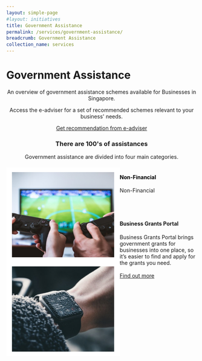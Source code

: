 ```yaml
---
layout: simple-page
#layout: initiatives
title: Government Assistance
permalink: /services/government-assistance/
breadcrumb: Government Assistance
collection_name: services
---
```

<h1><div class="has-text-centered has-text-weight-bold">Government Assistance</div></h1>

<center>An overview of government assistance schemes available for Businesses in Singapore.
  
Access the e-adviser for a set of recommended schemes relevant to your business' needs.
<br />

<a href="https://www.google.com" target="_blank">Get recommendation from e-adviser</a></center>

<center><h3>There are 100's of assistances</h3>

Government assistance are divided into four main categories.</center>
  

<div>
<img src="/images/programmes/products-and-services/7.jpg" align="left" style="width:300px;height:250px;">
<h4 style="color:black"><br />Non-Financial</h4>
<span style="font-size:100%;">Non-Financial<br /></span>
</div>
<br />
<br />


<div>
<img src="/images/programmes/products-and-services/6.jpg" align="left" style="width:300px;height:250px;">
<h4><br />Business Grants Portal</h4>
<span style="font-size:100%;">Business Grants Portal brings government grants for businesses into one place, so it’s easier to find and apply for the grants you need.<br /></span>
<br />
<a href="https://govtech-gb-staging.netlify.com/services/government-assistance/business-grants-portal">Find out more


